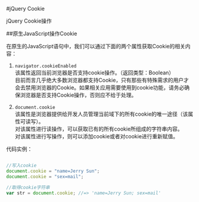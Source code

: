 #jQuery Cookie

jQuery Cookie操作

##原生JavaScript操作Cookie

在原生的JavaScript语句中，我们可以通过下面的两个属性获取Cookie的相关内容：

1. `navigator.cookieEnabled`
<br>该属性返回当前浏览器是否支持cookie操作。（返回类型：Boolean）
<br>目前而言几乎绝大多数浏览器都支持Cookie，只有那些有特殊需求的用户才会去禁用浏览器的Cookie。如果相关应用需要使用到cookie功能，请务必确保浏览器是否支持Cookie操作，否则应不给于处理。

2. `document.cookie`
<br>该属性是浏览器提供给开发人员管理当前域下的所有cookie的唯一途径（该属性可读写）。
<br>对该属性进行读操作，可以获取已有的所有cookie所组成的字符串内容。
<br>对该属性进行写操作，则可以添加cookie或者对cookie进行重新赋值。

代码实例：

```js

//写入cookie
document.cookie = "name=Jerry Sun";
document.cookie = "sex=mail";

//取得cookie字符串
var str = document.cookie; //=> 'name=Jerry Sun; sex=mail'

```